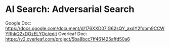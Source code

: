# AI Search: Adversarial Search
Google Doc: https://docs.google.com/document/d/176XXD07iG62sQY_axdY2fobm9CCWYRhkQ2xDOzELYOc/edit
Overleaf Doc: https://v2.overleaf.com/project/5ba8bcc7ff461425affd50a6
